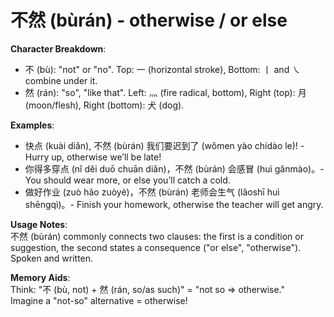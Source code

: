 # **不然 (bùrán) - otherwise / or else**

**Character Breakdown**:  
- 不 (bù): "not" or "no". Top: 一 (horizontal stroke), Bottom: 丨 and ㇏ combine under it.  
- 然 (rán): "so", "like that". Left: 灬 (fire radical, bottom), Right (top): 月 (moon/flesh), Right (bottom): 犬 (dog).

**Examples**:  
- 快点 (kuài diǎn), 不然 (bùrán) 我们要迟到了 (wǒmen yào chídào le)! - Hurry up, otherwise we’ll be late!  
- 你得多穿点 (nǐ děi duō chuān diǎn)，不然 (bùrán) 会感冒 (huì gǎnmào)。- You should wear more, or else you’ll catch a cold.  
- 做好作业 (zuò hǎo zuòyè)，不然 (bùrán) 老师会生气 (lǎoshī huì shēngqì)。- Finish your homework, otherwise the teacher will get angry.

**Usage Notes**:  
不然 (bùrán) commonly connects two clauses: the first is a condition or suggestion, the second states a consequence ("or else", "otherwise"). Spoken and written.

**Memory Aids**:  
Think: "不 (bù, not) + 然 (rán, so/as such)" = "not so ⇒ otherwise."  
Imagine a "not-so" alternative = otherwise!